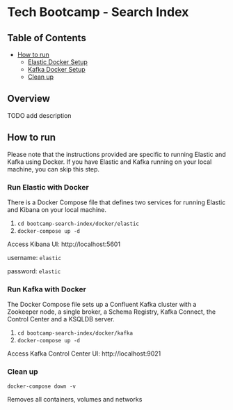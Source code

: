 # Tech Bootcamp - Search Index

## Table of Contents
- [How to run](#how-to-run)
    - [Elastic Docker Setup](#elastic-docker-setup)
    - [Kafka Docker Setup](#kafka-docker-setup)
    - [Clean up](#clean-up)

## Overview

TODO add description

## How to run
Please note that the instructions provided are specific to running Elastic and Kafka using Docker. If you have Elastic and Kafka running on your local machine, you can skip this step.

### Run Elastic with Docker
There is a Docker Compose file that defines two services for running Elastic and Kibana on your local machine.

1. `cd bootcamp-search-index/docker/elastic`
2. `docker-compose up -d`


Access Kibana UI: http://localhost:5601

username: `elastic`

password: `elastic`

### Run Kafka with Docker
The Docker Compose file sets up a Confluent Kafka cluster with a Zookeeper node, a single broker, a Schema Registry, Kafka Connect, the Control Center and a KSQLDB server.

1. `cd bootcamp-search-index/docker/kafka`
2. `docker-compose up -d`

Access Kafka Control Center UI: http://localhost:9021

###  Clean up
`docker-compose down -v`

Removes all containers, volumes and networks